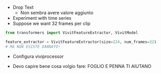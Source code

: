 - Drop Text
    - Non sembra avere valore aggiunto
- Experiment with time series
- Suppose we want 32 frames per clip
```py
from transformers import VivitFeatureExtractor, VivitModel

feature_extractor = VivitFeatureExtractor(size=224, num_frames=32)
# MA NON ESISTE DANNATO!
```
- Configura viviprocessor


- Devo capire bene cosa volgio fare: FOGLIO E PENNA TI AIUTANO